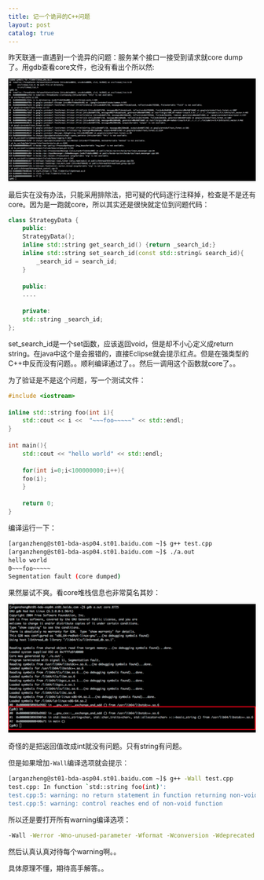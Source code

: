 ```yaml
---
title: 记一个诡异的C++问题
layout: post
catalog: true
---
```


昨天联通一直遇到一个诡异的问题：服务某个接口一接受到请求就core dump了。用gdb查看core文件，也没有看出个所以然:

![cy core dump.png](/img/in-post/cy-core.png)

最后实在没有办法，只能采用排除法，把可疑的代码逐行注释掉，检查是不是还有core。因为是一跑就core，所以其实还是很快就定位到问题代码：

```cpp
class StrategyData {
    public:
	StrategyData();
	inline std::string get_search_id() {return _search_id;}
	inline std::string set_search_id(const std::string& search_id){
	    _search_id = search_id;
	}

    public:
	....

    private:
	std::string _search_id;
};
```

set_search_id是一个set函数，应该返回void，但是却不小心定义成return string。在java中这个是会报错的，直接Eclipse就会提示红点。但是在强类型的C++中反而没有问题。。顺利编译通过了。。然后一调用这个函数就core了。。

为了验证是不是这个问题，写一个测试文件：

```cpp
#include <iostream>

inline std::string foo(int i){
    std::cout << i <<  "~~~foo~~~~~" << std::endl;
}

int main(){
    std::cout << "hello world" << std::endl;

    for(int i=0;i<100000000;i++){
	foo(i);
    }

    return 0;
}
```

编译运行一下：

```bash
[arganzheng@st01-bda-asp04.st01.baidu.com ~]$ g++ test.cpp
[arganzheng@st01-bda-asp04.st01.baidu.com ~]$ ./a.out
hello world
0~~~foo~~~~~
Segmentation fault (core dumped)
```

果然屡试不爽。看core堆栈信息也非常莫名其妙：

![test core dump.png](/img/in-post/test-core.png)

奇怪的是把返回值改成int就没有问题。只有string有问题。

但是如果增加`-Wall`编译选项就会提示：

```bash
[arganzheng@st01-bda-asp04.st01.baidu.com ~]$ g++ -Wall test.cpp
test.cpp: In function `std::string foo(int)':
test.cpp:5: warning: no return statement in function returning non-void
test.cpp:5: warning: control reaches end of non-void function
```

所以还是要打开所有warning编译选项：

```bash
-Wall -Werror -Wno-unused-parameter -Wformat -Wconversion -Wdeprecated
```

然后认真认真对待每个warning啊。。


具体原理不懂，期待高手解答。。



